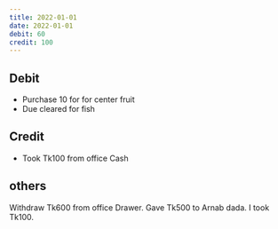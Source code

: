 ```yaml
---
title: 2022-01-01
date: 2022-01-01
debit: 60
credit: 100
---
```


## Debit 
* Purchase 10 for for center fruit 
* Due cleared for fish 

## Credit  
* Took Tk100 from office Cash

## others 
Withdraw Tk600 from office Drawer. Gave Tk500 to Arnab dada. I took Tk100.

